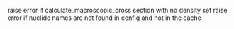 raise error if calculate_macroscopic_cross section with no density set
raise error if nuclide names are not found in config and not in the cache
